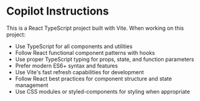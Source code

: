# Copilot Instructions

<!-- Use this file to provide workspace-specific custom instructions to Copilot. For more details, visit https://code.visualstudio.com/docs/copilot/copilot-customization#_use-a-githubcopilotinstructionsmd-file -->

This is a React TypeScript project built with Vite. When working on this project:

- Use TypeScript for all components and utilities
- Follow React functional component patterns with hooks
- Use proper TypeScript typing for props, state, and function parameters
- Prefer modern ES6+ syntax and features
- Use Vite's fast refresh capabilities for development
- Follow React best practices for component structure and state management
- Use CSS modules or styled-components for styling when appropriate
